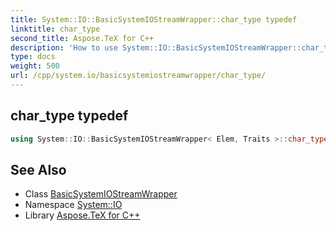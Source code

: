 ```yaml
---
title: System::IO::BasicSystemIOStreamWrapper::char_type typedef
linktitle: char_type
second_title: Aspose.TeX for C++
description: 'How to use System::IO::BasicSystemIOStreamWrapper::char_type typedef of System::IO::BasicSystemIOStreamWrapper class in C++.'
type: docs
weight: 500
url: /cpp/system.io/basicsystemiostreamwrapper/char_type/
---
```

## char_type typedef




```cpp
using System::IO::BasicSystemIOStreamWrapper< Elem, Traits >::char_type =  Elem
```

## See Also

* Class [BasicSystemIOStreamWrapper](../)
* Namespace [System::IO](../../)
* Library [Aspose.TeX for C++](../../../)
